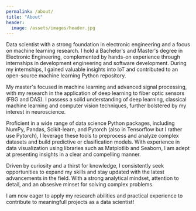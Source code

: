 ```yaml
---
permalink: /about/
title: "About"
header:
  image: /assets/images/header.jpg
---
```


Data scientist with a strong foundation in electronic engineering and a focus on machine learning research. I hold a Bachelor's and Master's degree in Electronic Engineering, complemented by hands-on experience through internships in development engineering and software development. During my internships, I gained valuable insights into IoT and contributed to an open-source machine learning Python repository.

My master's focused in machine learning and advanced signal processing, with my research in the application of deep learning to fiber optic sensors (FBG and DAS). I possess a solid understanding of deep learning, classical machine learning and computer vision techniques, further bolstered by my interest in neuroscience.

Proficient in a wide range of data science Python packages, including NumPy, Pandas, Scikit-learn, and Pytorch (also in Tensorflow but I rather use Pytorch), I leverage these tools to preprocess and analyze complex datasets and build predictive or clasification models. With experience in data visualization using libraries such as Matplotlib and Seaborn, I am adept at presenting insights in a clear and compelling manner.

Driven by curiosity and a thirst for knowledge, I consistently seek opportunities to expand my skills and stay updated with the latest advancements in the field. With a strong analytical mindset, attention to detail, and an obsesive minset for solving complex problems.

I am now eager to apply my research abilities and practical experience to contribute to meaningfull projects as a data scientist!
